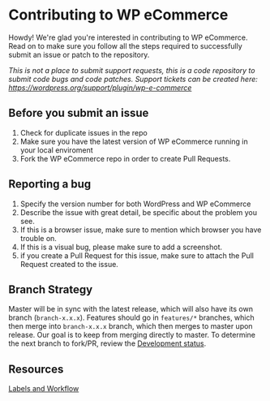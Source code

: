 # Contributing to WP eCommerce

Howdy! We're glad you're interested in contributing to WP eCommerce. Read on to make sure you follow all the steps required to successfully submit an issue or patch to the repository.

*This is not a place to submit support requests, this is a code repository to submit code bugs and code patches. Support tickets can be created here: https://wordpress.org/support/plugin/wp-e-commerce*

Before you submit an issue
---
1. Check for duplicate issues in the repo
2. Make sure you have the latest version of WP eCommerce running in your local enviroment
3. Fork the WP eCommerce repo in order to create Pull Requests.

Reporting a bug
---
1. Specify the version number for both WordPress and WP eCommerce
2. Describe the issue with great detail, be specific about the problem you see.
3. If this is a browser issue, make sure to mention which browser you have trouble on.
4. If this is a visual bug, please make sure to add a screenshot. 
5. if you create a Pull Request for this issue, make sure to attach the Pull Request created to the issue.

Branch Strategy
---
Master will be in sync with the latest release, which will also have its own branch (`branch-x.x.x`). Features should go in `features/*` branches, which then merge into `branch-x.x.x` branch, which then merges to master upon release. Our goal is to keep from merging directly to master. To determine the next branch to fork/PR, review the [Development status](https://github.com/wp-e-commerce/WP-e-Commerce#development-status).

Resources
---
[Labels and Workflow](https://github.com/wp-e-commerce/WP-e-Commerce/wiki/Issue-Labels-and-Workflow)

